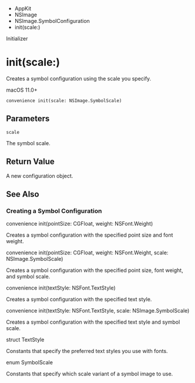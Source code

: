 

- AppKit
- NSImage
- NSImage.SymbolConfiguration
-  init(scale:) 

Initializer

# init(scale:)

Creates a symbol configuration using the scale you specify.

macOS 11.0+

``` source
convenience init(scale: NSImage.SymbolScale)
```

## Parameters 

`scale`  

The symbol scale.

## Return Value

A new configuration object.

## See Also

### Creating a Symbol Configuration

convenience init(pointSize: CGFloat, weight: NSFont.Weight)

Creates a symbol configuration with the specified point size and font weight.

convenience init(pointSize: CGFloat, weight: NSFont.Weight, scale: NSImage.SymbolScale)

Creates a symbol configuration with the specified point size, font weight, and symbol scale.

convenience init(textStyle: NSFont.TextStyle)

Creates a symbol configuration with the specified text style.

convenience init(textStyle: NSFont.TextStyle, scale: NSImage.SymbolScale)

Creates a symbol configuration with the specified text style and symbol scale.

struct TextStyle

Constants that specify the preferred text styles you use with fonts.

enum SymbolScale

Constants that specify which scale variant of a symbol image to use.

